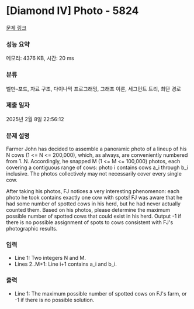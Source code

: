 # [Diamond IV] Photo - 5824 

[문제 링크](https://www.acmicpc.net/problem/5824) 

### 성능 요약

메모리: 4376 KB, 시간: 20 ms

### 분류

벨만–포드, 자료 구조, 다이나믹 프로그래밍, 그래프 이론, 세그먼트 트리, 최단 경로

### 제출 일자

2025년 2월 8일 22:56:12

### 문제 설명

<p>Farmer John has decided to assemble a panoramic photo of a lineup of his N cows (1 <= N <= 200,000), which, as always, are conveniently numbered from 1..N.  Accordingly, he snapped M (1 <= M <= 100,000) photos, each covering a contiguous range of cows: photo i contains cows a_i through b_i inclusive.  The photos collectively may not necessarily cover every single cow.</p><p>After taking his photos, FJ notices a very interesting phenomenon: each photo he took contains exactly one cow with spots!  FJ was aware that he had some number of spotted cows in his herd, but he had never actually counted them.  Based on his photos, please determine the maximum possible number of spotted cows that could exist in his herd.  Output -1 if there is no possible assignment of spots to cows consistent with FJ's photographic results.</p>

### 입력 

 <ul><li>Line 1: Two integers N and M.</li><li>Lines 2..M+1: Line i+1 contains a_i and b_i.</li></ul>

### 출력 

 <ul><li>Line 1: The maximum possible number of spotted cows on FJ's farm, or -1 if there is no possible solution.</li></ul>

